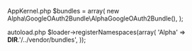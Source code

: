 

AppKernel.php
$bundles = array(
    new Alpha\GoogleOAuth2Bundle\AlphaGoogleOAuth2Bundle(),
);

autoload.php
$loader->registerNamespaces(array(
    'Alpha'            => __DIR__.'/../vendor/bundles',
));


